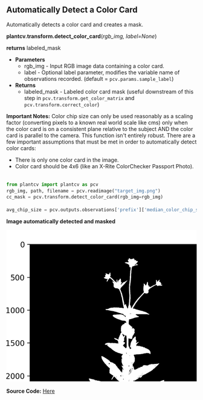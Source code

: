## Automatically Detect a Color Card

Automatically detects a color card and creates a mask. 

**plantcv.transform.detect_color_card**(*rgb_img, label=None*)

**returns** labeled_mask

- **Parameters**
    - rgb_img          - Input RGB image data containing a color card.
    - label - Optional label parameter, modifies the variable name of observations recorded. (default = `pcv.params.sample_label`)
- **Returns**
    - labeled_mask     - Labeled color card mask (useful downstream of this step in `pcv.transform.get_color_matrix` and `pcv.transform.correct_color`)

**Important Notes:** Color chip size can only be used reasonably as a scaling factor (converting pixels to a known real world scale like cms) only when the color card is on a consistent plane relative to the subject AND the color card is parallel to the camera. This function isn't entirely robust. There are a few important assumptions that must be met in order to automatically detect color cards:

- There is only one color card in the image.
- Color card should be 4x6 (like an X-Rite ColorChecker Passport Photo). 

```python

from plantcv import plantcv as pcv
rgb_img, path, filename = pcv.readimage("target_img.png")
cc_mask = pcv.transform.detect_color_card(rgb_img=rgb_img)

avg_chip_size = pcv.outputs.observations['prefix']['median_color_chip_size']['value']

```

**Image automatically detected and masked**

![Screenshot](img/documentation_images/correct_color_imgs/detect_color_card.png)

**Source Code:** [Here](https://github.com/danforthcenter/plantcv/blob/main/plantcv/plantcv/transform/color_correction.py)
